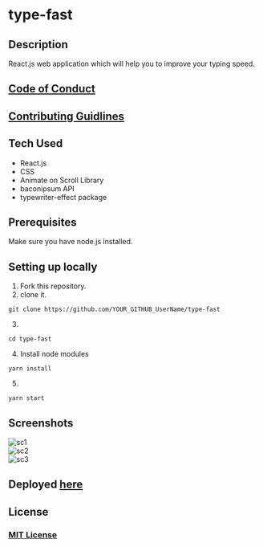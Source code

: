 # type-fast

## Description
React.js web application which will help you to improve your typing speed.

## [Code of Conduct](https://github.com/MukulKolpe/type-fast/blob/main/CODE_OF_CONDUCT.md)

## [Contributing Guidlines](https://github.com/MukulKolpe/type-fast/blob/main/CONTRIBUTING.md)


## Tech Used
- React.js
- CSS
- Animate on Scroll Library
- baconipsum API
- typewriter-effect package



## Prerequisites

Make sure you have node.js installed.


## Setting up locally
1. Fork this repository.
2. clone it.
 ```
 git clone https://github.com/YOUR_GITHUB_UserName/type-fast
 ```
3. 
 ```
 cd type-fast
 ```
4. Install node modules
 ```
 yarn install
 ```
5. 
 ```
 yarn start
 ```

   
## Screenshots

![sc1](https://user-images.githubusercontent.com/78664749/137531573-0db40d2d-c7b6-4eca-b655-32c83ab95321.png)  
![sc2](https://user-images.githubusercontent.com/78664749/137531629-cbe8f0f6-113f-4e60-a5ad-1fff019fe9c3.png)  
![sc3](https://user-images.githubusercontent.com/78664749/137531648-8b25c1e6-d05a-4946-9621-4ad5c4ccbca9.png)  


## Deployed [here](https://type-fast-bymukul.netlify.app/)

## License

### [MIT License](https://github.com/MukulKolpe/type-fast/blob/main/LICENSE)
